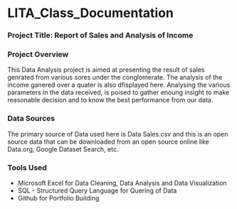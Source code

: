# LITA_Class_Documentation

 ### Project Title:  Report of Sales and Analysis of Income

 ### Project Overview
This Data Analysis project is aimed at presenting the result of sales genrated from various sores under the conglomerate. The analysis of the income ganered over a quater is also dfisplayed here. Analysing the various parameters in the data received, is poised  to gather enoung insight to make reasonable decision and to know the best performance from our data.

### Data Sources
The primary source of Data used here is Data Sales.csv and this is an open source data that can be downloaded from an open source online like Data.org, Google Dataset Search, etc.

### Tools Used
- Microsoft Excel for Data Cleaning, Data Analysis and Data Visualization
- SQL - Structured Query Language for Quering of Data
- Github for Portfolio Building
